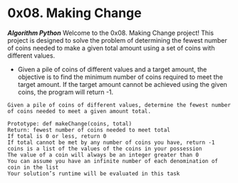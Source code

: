 # 0x08. Making Change
***Algorithm Python***
Welcome to the 0x08. Making Change project! This project is designed to solve the problem of determining the fewest number of coins needed to make a given total amount using a set of coins with different values.

- Given a pile of coins of different values and a target amount, the objective is to find the minimum number of coins required to meet the target amount. If the target amount cannot be achieved using the given coins, the program will return -1.

```
Given a pile of coins of different values, determine the fewest number of coins needed to meet a given amount total.

Prototype: def makeChange(coins, total)
Return: fewest number of coins needed to meet total
If total is 0 or less, return 0
If total cannot be met by any number of coins you have, return -1
coins is a list of the values of the coins in your possession
The value of a coin will always be an integer greater than 0
You can assume you have an infinite number of each denomination of coin in the list
Your solution’s runtime will be evaluated in this task
```


